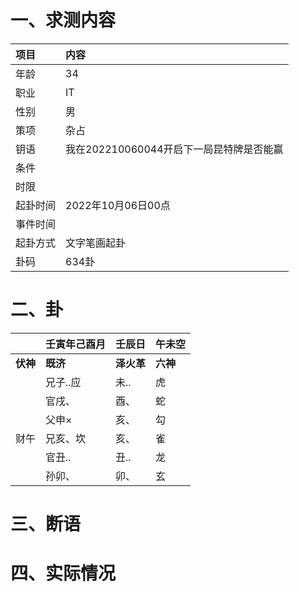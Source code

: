# 一、求测内容
|项目|内容|
|:-|:-|
|年龄|34|
|职业|IT|
|性别|男|
|策项|杂占|
|钥语|我在202210060044开启下一局昆特牌是否能赢|
|条件||
|时限||
|起卦时间|2022年10月06日00点|
|事件时间||
|起卦方式|文字笔画起卦|
|卦码|634卦|

# 二、卦
||壬寅年己酉月|壬辰日|午未空|
|:-|:-|:-|:-|
|**伏神**|**既济**|**泽火革**|**六神**|
||兄子..应|未..|虎|
||官戌、|酉、|蛇|
||父申×|亥、|勾|
|财午|兄亥、坎|亥、|雀|
||官丑..|丑..|龙|
||孙卯、|卯、|玄|


# 三、断语

# 四、实际情况